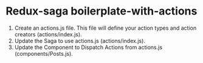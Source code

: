 # Redux-saga boilerplate-with-actions

1. Create an actions.js file. This file will define your action types and action creators (actions/index.js).
2. Update the Saga to use actions.js (actions/index.js).
3. Update the Component to Dispatch Actions from actions.js (components/Posts.js).
